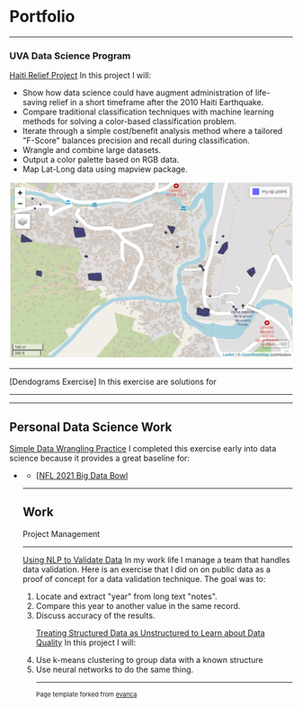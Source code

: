 # Portfolio

---

### UVA Data Science Program 

[Haiti Relief Project](/machinelearnjoe/Disaster%20Relief%20Project.htm)
In this project I will:
<ul>
  <li>Show how data science could have augment administration of life-saving relief in a short timeframe after the 2010 Haiti Earthquake.</li>
  <li>Compare traditional classification techniques with machine learning methods for solving a color-based classification problem.</li>
   <li>Iterate through a simple cost/benefit analysis method where a tailored "F-Score" balances precision and recall during classification.</li>
  <li>Wrangle and combine large datasets. </li>
  <li>Output a color palette based on RGB data.</li>
  <li>Map Lat-Long data using mapview package.</li> 
</ul>

<img src="images/Screen Shot 2020-12-31 at 4.53.33 PM.png?raw=true"/>

---
[Dendograms Exercise]
In this exercise are solutions for 
  
---

---

## Personal Data Science Work

[Simple Data Wrangling Practice](/machinelearnjoe/Data%Wrangling%Practice.htm)
I completed this exercise early into data science because it provides a great baseline for:
<ul>
  <li>

- [[NFL 2021 Big Data Bowl](/pdf/sample_presentation.pdf)


---

## Work
Project Management

---
[Using NLP to Validate Data](/machinelearnjoe/Data%Wrangling%Practice.htm)
In my work life I manage a team that handles data validation. Here is an exercise that I did on on public data as a proof of concept for a data validation technique. The goal was to: 
<ol>
  <li>Locate and extract "year" from long text "notes".</li>
  <li>Compare this year to another value in the same record.</li>
  <li>Discuss accuracy of the results.</li>

[Treating Structured Data as Unstructured to Learn about Data Quality](/machinelearnjoe/Data%Wrangling%Practice.htm)
In this project I will:
<li>Use k-means clustering to group data with a known structure</li>
<li>Use neural networks to do the same thing. </li>  

---
<p style="font-size:11px">Page template forked from <a href="https://github.com/evanca/quick-portfolio">evanca</a></p>
<!-- Remove above link if you don't want to attibute -->
